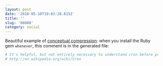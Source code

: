 ```yaml
---
layout: post
date: '2018-05-10T19:03:28.815Z'
title: ''
slug: '68608'
category: social
---
```

Beautiful example of [conceptual compression](https://m.signalvnoise.com/conceptual-compression-means-beginners-dont-need-to-know-sql-hallelujah-661c1eaed983): when you install the Ruby gem `whenever`, this comment is in the generated file:

```ruby
# It's helpful, but not entirely necessary to understand cron before proceeding.
# http://en.wikipedia.org/wiki/Cron
```
